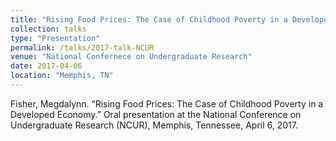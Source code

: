 ```yaml
---
title: "Rising Food Prices: The Case of Childhood Poverty in a Developed Economy"
collection: talks
type: "Presentation"
permalink: /talks/2017-talk-NCUR
venue: "National Confernece on Undergraduate Research"
date: 2017-04-06
location: "Memphis, TN"
---
```


Fisher, Megdalynn. “Rising Food Prices: The Case of Childhood Poverty in a Developed Economy.” Oral presentation at the National Conference on Undergraduate Research (NCUR), Memphis, Tennessee, April 6, 2017.

